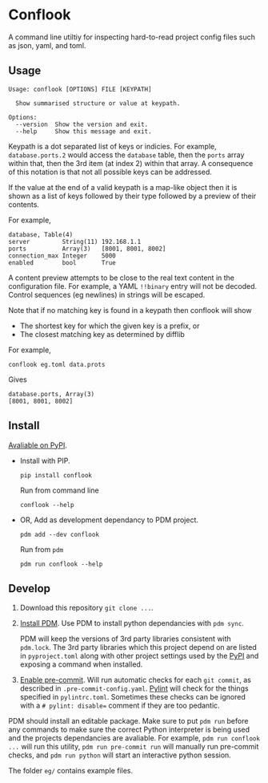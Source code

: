 # Conflook

A command line utiltiy for inspecting hard-to-read project config files such as json, yaml, and toml.

## Usage

```
Usage: conflook [OPTIONS] FILE [KEYPATH]

  Show summarised structure or value at keypath.

Options:
  --version  Show the version and exit.
  --help     Show this message and exit.
```

Keypath is a dot separated list of keys or indicies. For example, `database.ports.2` would access the `database` table, then the `ports` array within that, then the 3rd item (at index 2) within that array. A consequence of this notation is that not all possible keys can be addressed.

If the value at the end of a valid keypath is a map-like object then it is shown as a list of keys followed by their type followed by a preview of their contents.

For example,

```
database, Table(4)
server         String(11) 192.168.1.1
ports          Array(3)   [8001, 8001, 8002]
connection_max Integer    5000
enabled        bool       True
```

A content preview attempts to be close to the real text content in the configuration file. For example, a YAML `!!binary` entry will not be decoded. Control sequences (eg newlines) in strings will be escaped.

Note that if no matching key is found in a keypath then conflook will show

- The shortest key for which the given key is a prefix, or
- The closest matching key as determined by difflib

For example,

```
conflook eg.toml data.prots
```

Gives

```
database.ports, Array(3)
[8001, 8001, 8002]
```

## Install

[Avaliable on PyPI](https://pypi.org/project/conflook/).

- Install with PIP.

  ```
  pip install conflook
  ```

  Run from command line

  ```
  conflook --help
  ```

- OR, Add as development dependancy to PDM project.

  ```
  pdm add --dev conflook
  ```

  Run from `pdm`

  ```
  pdm run conflook --help
  ```

## Develop

1. Download this repository `git clone ...`.

2. [Install PDM](https://pdm.fming.dev/#installation).
   Use PDM to install python dependancies with `pdm sync`.

   PDM will keep the versions of 3rd party libraries consistent with `pdm.lock`. The 3rd party libraries which this project depend on are listed in `pyproject.toml` along with other project settings used by the [PyPI](https://pypi.org) and exposing a command when installed.

3. [Enable pre-commit](https://pre-commit.com/#install).
   Will run automatic checks for each `git commit`, as described in `.pre-commit-config.yaml`. [Pylint](https://pylint.org) will check for the things specified in `pylintrc.toml`. Sometimes these checks can be ignored with a `# pylint: disable=` comment if they are too pedantic.

PDM should install an editable package. Make sure to put `pdm run` before any commands to make sure the correct Python interpreter is being used and the projects dependancies are avaliable. For example, `pdm run conflook ...` will run this utility, `pdm run pre-commit run` will manually run pre-commit checks, and `pdm run python` will start an interactive python session.

The folder `eg/` contains example files.
